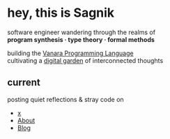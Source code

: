 # hey, this is Sagnik 

software engineer wandering through the realms of  
**program synthesis · type theory · formal methods**  

building the [Vanara Programming Language](https://sagnikc395.github.io/vanara-lang/)  
cultivating a [digital garden](https://sagnikc395.github.io/notes/) of interconnected thoughts

## current

posting quiet reflections & stray code on  
- [x](https://x.com/sagnikcw)
- [About](https://sagnikc395.github.io)
- [Blog](https://sagnikc395.github.io/blog) 


